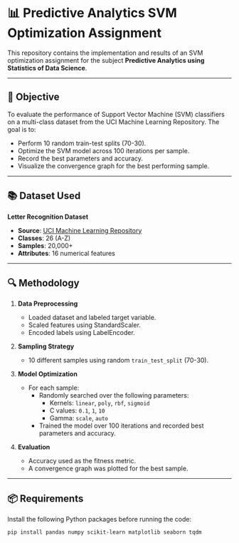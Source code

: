 # 📊 Predictive Analytics SVM Optimization Assignment

This repository contains the implementation and results of an SVM optimization assignment for the subject **Predictive Analytics using Statistics of Data Science**.

---

## 🧠 Objective

To evaluate the performance of Support Vector Machine (SVM) classifiers on a multi-class dataset from the UCI Machine Learning Repository. The goal is to:
- Perform 10 random train-test splits (70-30).
- Optimize the SVM model across 100 iterations per sample.
- Record the best parameters and accuracy.
- Visualize the convergence graph for the best performing sample.

---

## 📚 Dataset Used

**Letter Recognition Dataset**  
- **Source**: [UCI Machine Learning Repository](https://archive.ics.uci.edu/ml/datasets/letter+recognition)  
- **Classes**: 26 (A-Z)  
- **Samples**: 20,000+  
- **Attributes**: 16 numerical features

---

## 🔍 Methodology

1. **Data Preprocessing**
   - Loaded dataset and labeled target variable.
   - Scaled features using StandardScaler.
   - Encoded labels using LabelEncoder.

2. **Sampling Strategy**
   - 10 different samples using random `train_test_split` (70-30).

3. **Model Optimization**
   - For each sample:
     - Randomly searched over the following parameters:
       - Kernels: `linear`, `poly`, `rbf`, `sigmoid`
       - C values: `0.1`, `1`, `10`
       - Gamma: `scale`, `auto`
     - Trained the model over 100 iterations and recorded best parameters and accuracy.

4. **Evaluation**
   - Accuracy used as the fitness metric.
   - A convergence graph was plotted for the best sample.

---

## 📦 Requirements

Install the following Python packages before running the code:

```bash
pip install pandas numpy scikit-learn matplotlib seaborn tqdm
